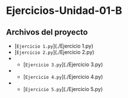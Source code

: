 # Ejercicios-Unidad-01-B
## Archivos del proyecto

- [`Ejercicio 1.py`](./Ejercicio 1.py)  
- [`Ejercicio 2.py`](./Ejercicio 2.py)
- - [`Ejercicio 3.py`](./Ejercicio 3.py)
- - [`Ejercicio 4.py`](./Ejercicio 4.py)
- - [`Ejercicio 5.py`](./Ejercicio 5.py)  
